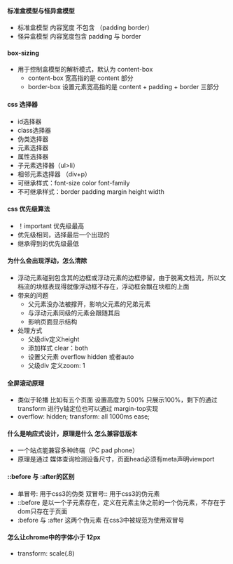 #### 标准盒模型与怪异盒模型
- 标准盒模型 内容宽度 不包含 （padding border）
- 怪异盒模型 内容宽度包含 padding 与 border

#### box-sizing
- 用于控制盒模型的解析模式，默认为 content-box
    - content-box 宽高指的是 content 部分
    - border-box 设置元素宽高指的是 content + padding + border 三部分

#### css 选择器
- id选择器
- class选择器
- 伪类选择器
- 元素选择器
- 属性选择器
- 子元素选择器（ul>li）
- 相邻元素选择器 （div+p）
- 可继承样式：font-size  color  font-family
- 不可继承样式：border padding margin height width

#### css 优先级算法
- ！important 优先级最高
- 优先级相同，选择最后一个出现的
- 继承得到的优先级最低

#### 为什么会出现浮动，怎么清除
- 浮动元素碰到包含其的边框或浮动元素的边框停留，由于脱离文档流，所以文档流的块框表现得就像浮动框不存在，浮动框会飘在块框的上面
- 带来的问题
    - 父元素没办法被撑开，影响父元素的兄弟元素
    - 与浮动元素同级的元素会跟随其后
    - 影响页面显示结构
- 处理方式
    - 父级div定义height
    - 添加样式 clear：both
    - 设置父元素 overflow hidden 或者auto
    - 父级div 定义zoom: 1

#### 全屏滚动原理
- 类似于轮播 比如有五个页面 设置高度为 500% 只展示100%，剩下的通过transform 进行y轴定位也可以通过 margin-top实现
- overflow: hidden; transform: all 1000ms ease;

#### 什么是响应式设计，原理是什么 怎么兼容低版本
- 一个站点能兼容多种终端（PC pad phone）
- 原理是通过 媒体查询检测设备尺寸，页面head必须有meta声明viewport

#### ::before 与 :after的区别
- 单冒号: 用于css3的伪类  双冒号:: 用于css3的伪元素
- ::before 是以一个子元素存在，定义在元素主体之前的一个伪元素，不存在于dom只存在于页面
- :before 与 :after 这两个伪元素 在css3中被规范为使用双冒号

#### 怎么让chrome中的字体小于 12px
- transform: scale(.8)
